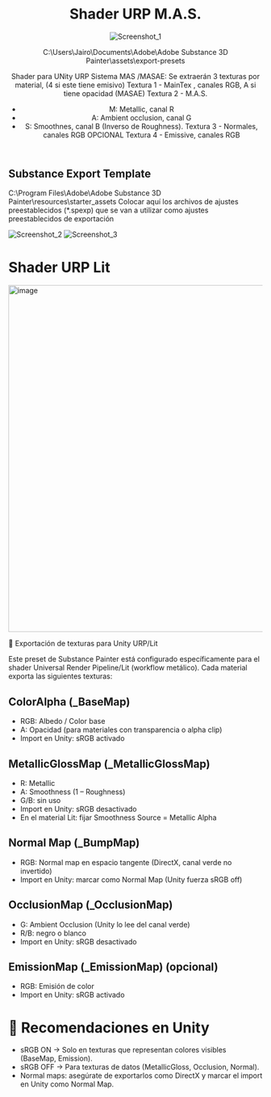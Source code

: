 <header>
  
# Shader URP M.A.S.

![Screenshot_1](https://github.com/user-attachments/assets/f93f22be-358d-40f6-a7fe-5beb27589b9d)

C:\Users\Jairo\Documents\Adobe\Adobe Substance 3D Painter\assets\export-presets





Shader para UNity URP 
Sistema MAS /MASAE: Se extraerán 3 texturas por material, (4 si este tiene emisivo)
Textura 1 - MainTex , canales RGB, A si tiene opacidad (MASAE)
Textura 2 - M.A.S.
   - M: Metallic, canal R
   - A: Ambient occlusion, canal G
   - S: Smoothnes, canal B  (Inverso de Roughness).
Textura 3 - Normales, canales RGB
OPCIONAL Textura 4 - Emissive, canales RGB

</header>

## Substance Export Template

C:\Program Files\Adobe\Adobe Substance 3D Painter\resources\starter_assets
Colocar aquí los archivos de ajustes preestablecidos (*.spexp) que se van a utilizar como ajustes preestablecidos de exportación

![Screenshot_2](https://github.com/user-attachments/assets/04e4d969-f9b6-48ff-bdf2-724f9a1f6347)
![Screenshot_3](https://github.com/user-attachments/assets/1aeb12aa-dd70-42aa-806e-e852e9ad1f77)


# Shader URP Lit

<img width="868" height="687" alt="image" src="https://github.com/user-attachments/assets/2e3b75a4-59dd-4c60-849f-2f848b3ea4da" />

🎨 Exportación de texturas para Unity URP/Lit

Este preset de Substance Painter está configurado específicamente para el shader Universal Render Pipeline/Lit (workflow metálico).
Cada material exporta las siguientes texturas:

## ColorAlpha (_BaseMap)

  - RGB: Albedo / Color base
  - A: Opacidad (para materiales con transparencia o alpha clip)
  - Import en Unity: sRGB activado

## MetallicGlossMap (_MetallicGlossMap)

  - R: Metallic
  - A: Smoothness (1 – Roughness)
  - G/B: sin uso
  - Import en Unity: sRGB desactivado
  - En el material Lit: fijar Smoothness Source = Metallic Alpha

## Normal Map (_BumpMap)

  - RGB: Normal map en espacio tangente (DirectX, canal verde no invertido)
  - Import en Unity: marcar como Normal Map (Unity fuerza sRGB off)

## OcclusionMap (_OcclusionMap)

  - G: Ambient Occlusion (Unity lo lee del canal verde)
  - R/B: negro o blanco
  - Import en Unity: sRGB desactivado

## EmissionMap (_EmissionMap) (opcional)

  - RGB: Emisión de color
  - Import en Unity: sRGB activado

# 🔧 Recomendaciones en Unity

  - sRGB ON → Solo en texturas que representan colores visibles (BaseMap, Emission).
  - sRGB OFF → Para texturas de datos (MetallicGloss, Occlusion, Normal).
  - Normal maps: asegúrate de exportarlos como DirectX y marcar el import en Unity como Normal Map.
